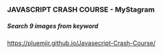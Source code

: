### JAVASCRIPT CRASH COURSE - MyStagram 
##### Search 9 images from keyword
https://pluemjir.github.io/Javasecript-Crash-Course/